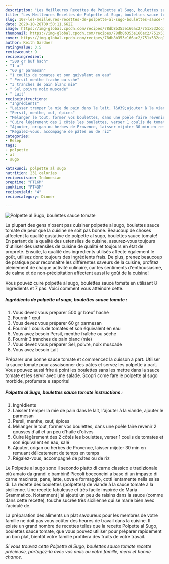 ```yaml
---
description: "Les Meilleures Recettes de Polpette al Sugo, boulettes sauce tomate"
title: "Les Meilleures Recettes de Polpette al Sugo, boulettes sauce tomate"
slug: 107-les-meilleures-recettes-de-polpette-al-sugo-boulettes-sauce-tomate
date: 2020-10-28T09:50:11.662Z
image: https://img-global.cpcdn.com/recipes/78db8b353e166ac2/751x532cq70/polpette-al-sugo-boulettes-sauce-tomate-photo-principale-de-la-recette.jpg
thumbnail: https://img-global.cpcdn.com/recipes/78db8b353e166ac2/751x532cq70/polpette-al-sugo-boulettes-sauce-tomate-photo-principale-de-la-recette.jpg
cover: https://img-global.cpcdn.com/recipes/78db8b353e166ac2/751x532cq70/polpette-al-sugo-boulettes-sauce-tomate-photo-principale-de-la-recette.jpg
author: Keith Gardner
ratingvalue: 3.5
reviewcount: 9
recipeingredient:
- "500 gr buf hach"
- "1 uf"
- "60 gr parmesan"
- "1 coulis de tomates et son quivalent en eau"
- " Persil menthe frache ou sche"
- "3 tranches de pain blanc mie"
- " Sel poivre noix muscade"
- " Lait"
recipeinstructions:
- "Ingrédients"
- "Laisser tremper la mie de pain dans le lait, l&#39;ajouter à la viande, ajouter le parmesan"
- "Persil, menthe, œuf, épices"
- "Mélanger le tout, former vos boulettes, dans une poêle faire revenir 2 gousses d&#39;ail et un peu d&#39;huile d&#39;olives"
- "Cuire légèrement des 2 côtés les boulettes, verser 1 coulis de tomates et son équivalent en eau, salé"
- "Ajouter, origan ou herbes de Provence, laisser mijoter 30 min en remuant délicatement de temps en temps"
- "Régalez-vous, accompagné de pâtes ou de riz"
categories:
- Resep
tags:
- polpette
- al
- sugo

katakunci: polpette al sugo 
nutrition: 231 calories
recipecuisine: Indonesian
preptime: "PT16M"
cooktime: "PT43M"
recipeyield: "4"
recipecategory: Dinner

---
```



![Polpette al Sugo, boulettes sauce tomate](https://img-global.cpcdn.com/recipes/78db8b353e166ac2/751x532cq70/polpette-al-sugo-boulettes-sauce-tomate-photo-principale-de-la-recette.jpg)

La plupart des gens n'osent pas cuisiner polpette al sugo, boulettes sauce tomate de peur que la cuisine ne soit pas bonne. Beaucoup de choses affectent la qualité gustative de polpette al sugo, boulettes sauce tomate! En partant de la qualité des ustensiles de cuisine, assurez-vous toujours d'utiliser des ustensiles de cuisine de qualité et toujours en état de propreté. Ensuite, la qualité des ingrédients utilisés affecte également le goût, utilisez donc toujours des ingrédients frais. De plus, prenez beaucoup de pratique pour reconnaître les différentes saveurs de la cuisine, profitez pleinement de chaque activité culinaire, car les sentiments d'enthousiasme, de calme et de non-précipitation affectent aussi le goût de la cuisine!

<!--inarticleads1-->

Vous pouvez cuire polpette al sugo, boulettes sauce tomate en utilisant 8 Ingrédients et 7 pas. Voici comment vous atteindre cette.

##### Ingrédients de polpette al sugo, boulettes sauce tomate :

1. Vous devez vous préparer 500 gr bœuf haché
1. Fournir 1 œuf
1. Vous devez vous préparer 60 gr parmesan
1. Fournir 1 coulis de tomates et son équivalent en eau
1. Vous avez besoin  Persil, menthe fraîche ou sèche
1. Fournir 3 tranches de pain blanc (mie)
1. Vous devez vous préparer  Sel, poivre, noix muscade
1. Vous avez besoin  Lait


Préparer une bonne sauce tomate et commencez la cuisson a part. Utiliser la sauce tomate pour assaisonner des pâtes et servez les polpette à part. Vous pouvez aussi frire à point les boulettes sans les mettre dans la sauce tomate et les servir avec une salade. Scopri come fare le polpette al sugo morbide, profumate e saporite! 

<!--inarticleads2-->

##### Polpette al Sugo, boulettes sauce tomate instructions :

1. Ingrédients
1. Laisser tremper la mie de pain dans le lait, l&#39;ajouter à la viande, ajouter le parmesan
1. Persil, menthe, œuf, épices
1. Mélanger le tout, former vos boulettes, dans une poêle faire revenir 2 gousses d&#39;ail et un peu d&#39;huile d&#39;olives
1. Cuire légèrement des 2 côtés les boulettes, verser 1 coulis de tomates et son équivalent en eau, salé
1. Ajouter, origan ou herbes de Provence, laisser mijoter 30 min en remuant délicatement de temps en temps
1. Régalez-vous, accompagné de pâtes ou de riz


Le Polpette al sugo sono il secondo piatto di carne classico e tradizionale più amato da grandi e bambini! Piccoli bocconcini a base di un impasto di carne macinata, pane, latte, uova e formaggio, cotti lentamente nella salsa di. La recette des boulettes (polpettes) de viande à la sauce tomate à la sicilienne. Une recette fabuleuse et très facile inspirée de Maria Grammatico. Notamment j&#39;ai ajouté un peu de raisins dans la sauce (comme dans cette recette), touche sucrée très sicilienne qui se marie bien avec l&#39;acidulé de. 

<!--inarticleads1-->

<p>
La préparation des aliments un plat savoureux pour les membres de votre famille ne doit pas vous coûter des heures de travail dans la cuisine. Il existe un grand nombre de recettes telles que la recette Polpette al Sugo, boulettes sauce tomate, que vous pouvez utiliser pour préparer rapidement un bon plat, bientôt votre famille profitera des fruits de votre travail.
</p>

<p>
<i>Si vous trouvez cette Polpette al Sugo, boulettes sauce tomate recette précieuse, partagez-la avec vos amis ou votre famille, merci et bonne chance.</i>
</p>

